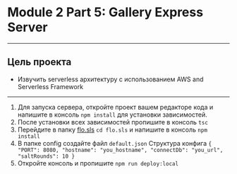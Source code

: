 # Module 2 Part 5: Gallery Express Server

___

## Цель проекта

- Извучить serverless архитектуру с использованием AWS and Serverless Framework

___

1. Для запуска сервера, откройте проект вашем редакторе кода и напишите в консоль `npm install` для установки зависимостей.
2. После установки всех зависимостей пропишите в консоль `tsc`
3. Перейдите в папку [flo.sls](https://github.com/first-line-outsourcing/flo.sls) `cd flo.sls` и напишите в консоль `npm install`
4. В папке config создайте файл `default.json`
   Структура конфига
   ``{ "PORT": 8080, "hostname": "you_hostname", "connectDb": "you_url", "saltRounds": 10 }``
5. Откройте консоль и пропишите `npm run deploy:local`
